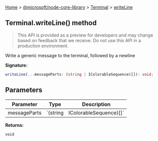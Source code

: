 [Home](./index) &gt; [@microsoft/node-core-library](./node-core-library.md) &gt; [Terminal](./node-core-library.terminal.md) &gt; [writeLine](./node-core-library.terminal.writeline.md)

## Terminal.writeLine() method

> This API is provided as a preview for developers and may change based on feedback that we receive. Do not use this API in a production environment.
> 

Write a generic message to the terminal, followed by a newline

<b>Signature:</b>

```typescript
writeLine(...messageParts: (string | IColorableSequence)[]): void;
```

## Parameters

|  Parameter | Type | Description |
|  --- | --- | --- |
|  messageParts | `(string | IColorableSequence)[]` |  |

<b>Returns:</b>

`void`

